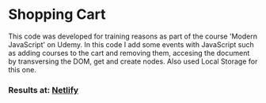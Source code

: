 # Shopping Cart 

This code was developed for training reasons as part of the course 'Modern JavaScript' on Udemy.
In this code I add some events with JavaScript such as adding courses to the cart and removing them,
accesing the document by transversing the DOM, get and create nodes.
Also used Local Storage for this one.

### Results at: <a href="https://dazzling-roentgen-dbfed1.netlify.app">Netlify</a>
